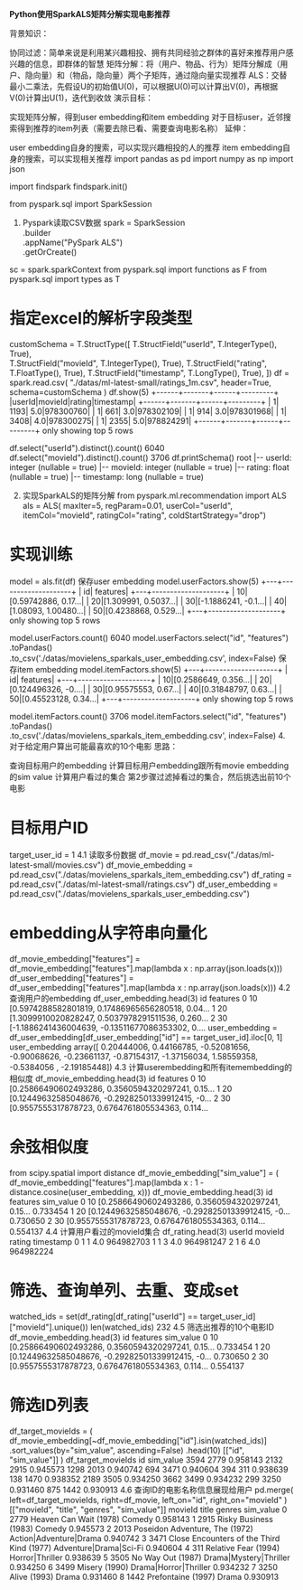 **Python使用SparkALS矩阵分解实现电影推荐**


背景知识：

协同过滤：简单来说是利用某兴趣相投、拥有共同经验之群体的喜好来推荐用户感兴趣的信息，即群体的智慧
矩阵分解：将（用户、物品、行为）矩阵分解成（用户、隐向量）和（物品，隐向量）两个子矩阵，通过隐向量实现推荐
ALS：交替最小二乘法，先假设U的初始值U(0)，可以根据U(0)可以计算出V(0)，再根据V(0)计算出U(1)，迭代到收敛
演示目标：

实现矩阵分解，得到user embedding和item embedding
对于目标user，近邻搜索得到推荐的item列表（需要去除已看、需要查询电影名称）
延伸：

user embedding自身的搜索，可以实现兴趣相投的人的推荐
item embedding自身的搜索，可以实现相关推荐
import pandas as pd
import numpy as np
import json

import findspark
findspark.init()

from pyspark.sql import SparkSession
1. Pyspark读取CSV数据
spark = SparkSession \
    .builder \
    .appName("PySpark ALS") \
    .getOrCreate()

sc = spark.sparkContext
from pyspark.sql import functions as F
from pyspark.sql import types as T
# 指定excel的解析字段类型
customSchema = T.StructType([
    T.StructField("userId", T.IntegerType(), True),        
    T.StructField("movieId", T.IntegerType(), True),
    T.StructField("rating", T.FloatType(), True),
    T.StructField("timestamp", T.LongType(), True),
])
df = spark.read.csv(
    "./datas/ml-latest-small/ratings_1m.csv", 
    header=True,
    schema=customSchema
)
df.show(5)
+------+-------+------+---------+
|userId|movieId|rating|timestamp|
+------+-------+------+---------+
|     1|   1193|   5.0|978300760|
|     1|    661|   3.0|978302109|
|     1|    914|   3.0|978301968|
|     1|   3408|   4.0|978300275|
|     1|   2355|   5.0|978824291|
+------+-------+------+---------+
only showing top 5 rows

df.select("userId").distinct().count()
6040
df.select("movieId").distinct().count()
3706
df.printSchema()
root
 |-- userId: integer (nullable = true)
 |-- movieId: integer (nullable = true)
 |-- rating: float (nullable = true)
 |-- timestamp: long (nullable = true)

2. 实现SparkALS的矩阵分解
from pyspark.ml.recommendation import ALS
als = ALS(
    maxIter=5, 
    regParam=0.01, 
    userCol="userId", 
    itemCol="movieId", 
    ratingCol="rating",
    coldStartStrategy="drop")

# 实现训练
model = als.fit(df)
保存user embedding
model.userFactors.show(5)
+---+--------------------+
| id|            features|
+---+--------------------+
| 10|[0.59742886, 0.17...|
| 20|[1.309991, 0.5037...|
| 30|[-1.1886241, -0.1...|
| 40|[1.08093, 1.00480...|
| 50|[0.4238868, 0.529...|
+---+--------------------+
only showing top 5 rows

model.userFactors.count()
6040
model.userFactors.select("id", "features") \
           .toPandas() \
           .to_csv('./datas/movielens_sparkals_user_embedding.csv', index=False)
保存item embedding
model.itemFactors.show(5)
+---+--------------------+
| id|            features|
+---+--------------------+
| 10|[0.2586649, 0.356...|
| 20|[0.124496326, -0....|
| 30|[0.95575553, 0.67...|
| 40|[0.31848797, 0.63...|
| 50|[0.45523128, 0.34...|
+---+--------------------+
only showing top 5 rows

model.itemFactors.count()
3706
model.itemFactors.select("id", "features") \
           .toPandas() \
           .to_csv('./datas/movielens_sparkals_item_embedding.csv', index=False)
4. 对于给定用户算出可能最喜欢的10个电影
思路：

查询目标用户的embedding
计算目标用户embedding跟所有movie embedding的sim value
计算用户看过的集合
第2步骤过滤掉看过的集合，然后挑选出前10个电影
# 目标用户ID
target_user_id = 1
4.1 读取多份数据
df_movie = pd.read_csv("./datas/ml-latest-small/movies.csv")
df_movie_embedding = pd.read_csv("./datas/movielens_sparkals_item_embedding.csv")
df_rating = pd.read_csv("./datas/ml-latest-small/ratings.csv")
df_user_embedding = pd.read_csv("./datas/movielens_sparkals_user_embedding.csv")
# embedding从字符串向量化
df_movie_embedding["features"] = df_movie_embedding["features"].map(lambda x : np.array(json.loads(x)))
df_user_embedding["features"] = df_user_embedding["features"].map(lambda x : np.array(json.loads(x)))
4.2 查询用户的embedding
df_user_embedding.head(3)
id	features
0	10	[0.5974288582801819, 0.17486965656280518, 0.04...
1	20	[1.3099910020828247, 0.5037978291511536, 0.260...
2	30	[-1.1886241436004639, -0.13511677086353302, 0....
user_embedding = df_user_embedding[df_user_embedding["id"] == target_user_id].iloc[0, 1]
user_embedding
array([ 0.20444006,  0.44166785, -0.52081656, -0.90068626, -0.23661137,
       -0.87154317, -1.37156034,  1.58559358, -0.5384056 , -2.19185448])
4.3 计算userembedding和所有itemembedding的相似度
df_movie_embedding.head(3)
id	features
0	10	[0.25866490602493286, 0.3560594320297241, 0.15...
1	20	[0.12449632585048676, -0.29282501339912415, -0...
2	30	[0.9557555317878723, 0.6764761805534363, 0.114...
# 余弦相似度
from scipy.spatial import distance
df_movie_embedding["sim_value"] = (
    df_movie_embedding["features"].map(lambda x : 1 - distance.cosine(user_embedding, x)))
df_movie_embedding.head(3)
id	features	sim_value
0	10	[0.25866490602493286, 0.3560594320297241, 0.15...	0.733454
1	20	[0.12449632585048676, -0.29282501339912415, -0...	0.730650
2	30	[0.9557555317878723, 0.6764761805534363, 0.114...	0.554137
4.4 计算用户看过的movieId集合
df_rating.head(3)
userId	movieId	rating	timestamp
0	1	1	4.0	964982703
1	1	3	4.0	964981247
2	1	6	4.0	964982224
# 筛选、查询单列、去重、变成set
watched_ids = set(df_rating[df_rating["userId"] == target_user_id]["movieId"].unique())
len(watched_ids)
232
4.5 筛选出推荐的10个电影ID
df_movie_embedding.head(3)
id	features	sim_value
0	10	[0.25866490602493286, 0.3560594320297241, 0.15...	0.733454
1	20	[0.12449632585048676, -0.29282501339912415, -0...	0.730650
2	30	[0.9557555317878723, 0.6764761805534363, 0.114...	0.554137
# 筛选ID列表
df_target_movieIds = (
    df_movie_embedding[~df_movie_embedding["id"].isin(watched_ids)]
        .sort_values(by="sim_value", ascending=False)
        .head(10)
        [["id", "sim_value"]]
)
df_target_movieIds
id	sim_value
3594	2779	0.958143
2132	2915	0.945573
1298	2013	0.940742
694	3471	0.940604
394	311	0.938639
138	1470	0.938352
2189	3505	0.934250
3662	3499	0.934232
299	3250	0.931460
875	1442	0.930913
4.6 查询ID的电影名称信息展现给用户
pd.merge(
    left=df_target_movieIds,
    right=df_movie,
    left_on="id",
    right_on="movieId"
)[["movieId", "title", "genres", "sim_value"]]
movieId	title	genres	sim_value
0	2779	Heaven Can Wait (1978)	Comedy	0.958143
1	2915	Risky Business (1983)	Comedy	0.945573
2	2013	Poseidon Adventure, The (1972)	Action|Adventure|Drama	0.940742
3	3471	Close Encounters of the Third Kind (1977)	Adventure|Drama|Sci-Fi	0.940604
4	311	Relative Fear (1994)	Horror|Thriller	0.938639
5	3505	No Way Out (1987)	Drama|Mystery|Thriller	0.934250
6	3499	Misery (1990)	Drama|Horror|Thriller	0.934232
7	3250	Alive (1993)	Drama	0.931460
8	1442	Prefontaine (1997)	Drama	0.930913